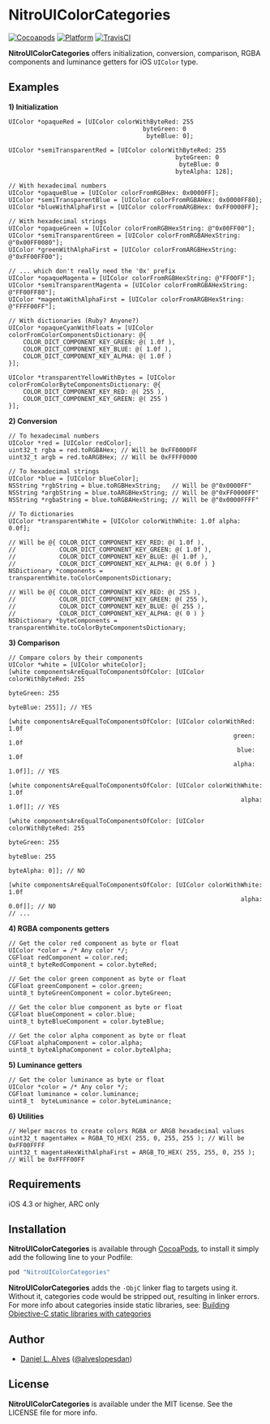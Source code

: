 NitroUIColorCategories
======================
[![Cocoapods](https://cocoapod-badges.herokuapp.com/v/NitroUIColorCategories/badge.png)](http://cocoapods.org/?q=NitroUIColorCategories)
[![Platform](http://cocoapod-badges.herokuapp.com/p/NitroUIColorCategories/badge.png)](http://cocoadocs.org/docsets/NitroUIColorCategories)
[![TravisCI](https://travis-ci.org/danielalves/NitroUIColorCategories.svg?branch=master)](https://travis-ci.org/danielalves/NitroUIColorCategories)

**NitroUIColorCategories** offers initialization, conversion, comparison, RGBA components and luminance getters for iOS `UIColor` type.

Examples
--------

**1) Initialization**
```objc
UIColor *opaqueRed = [UIColor colorWithByteRed: 255
                                     byteGreen: 0
                                      byteBlue: 0];
    
UIColor *semiTransparentRed = [UIColor colorWithByteRed: 255
                                              byteGreen: 0
                                               byteBlue: 0
                                              byteAlpha: 128];
    
// With hexadecimal numbers
UIColor *opaqueBlue = [UIColor colorFromRGBHex: 0x0000FF];
UIColor *semiTransparentBlue = [UIColor colorFromRGBAHex: 0x0000FF80];
UIColor *blueWithAlphaFirst = [UIColor colorFromARGBHex: 0xFF0000FF];
    
// With hexadecimal strings
UIColor *opaqueGreen = [UIColor colorFromRGBHexString: @"0x00FF00"];
UIColor *semiTransparentGreen = [UIColor colorFromRGBAHexString: @"0x00FF0080"];
UIColor *greenWithAlphaFirst = [UIColor colorFromARGBHexString: @"0xFF00FF00"];
    
// ... which don't really need the '0x' prefix
UIColor *opaqueMagenta = [UIColor colorFromRGBHexString: @"FF00FF"];
UIColor *semiTransparentMagenta = [UIColor colorFromRGBAHexString: @"FF00FF80"];
UIColor *magentaWithAlphaFirst = [UIColor colorFromARGBHexString: @"FFFF00FF"];
    
// With dictionaries (Ruby? Anyone?)
UIColor *opaqueCyanWithFloats = [UIColor colorFromColorComponentsDictionary: @{
    COLOR_DICT_COMPONENT_KEY_GREEN: @( 1.0f ),
    COLOR_DICT_COMPONENT_KEY_BLUE: @( 1.0f ),
    COLOR_DICT_COMPONENT_KEY_ALPHA: @( 1.0f )
}];
    
UIColor *transparentYellowWithBytes = [UIColor colorFromColorByteComponentsDictionary: @{
    COLOR_DICT_COMPONENT_KEY_RED: @( 255 ),
    COLOR_DICT_COMPONENT_KEY_GREEN: @( 255 )
}];
```

**2) Conversion**

```objc
// To hexadecimal numbers
UIColor *red = [UIColor redColor];
uint32_t rgba = red.toRGBAHex; // Will be 0xFF0000FF
uint32_t argb = red.toARGBHex; // Will be 0xFFFF0000

// To hexadecimal strings
UIColor *blue = [UIColor blueColor];
NSString *rgbString = blue.toRGBHexString;   // Will be @"0x0000FF"
NSString *argbString = blue.toARGBHexString; // Will be @"0xFF0000FF"
NSString *rgbaString = blue.toRGBAHexString; // Will be @"0x0000FFFF"
    
// To dictionaries
UIColor *transparentWhite = [UIColor colorWithWhite: 1.0f alpha: 0.0f];

// Will be @{ COLOR_DICT_COMPONENT_KEY_RED: @( 1.0f ),
//            COLOR_DICT_COMPONENT_KEY_GREEN: @( 1.0f ),
//            COLOR_DICT_COMPONENT_KEY_BLUE: @( 1.0f ),
//            COLOR_DICT_COMPONENT_KEY_ALPHA: @( 0.0f ) }
NSDictionary *components = transparentWhite.toColorComponentsDictionary;

// Will be @{ COLOR_DICT_COMPONENT_KEY_RED: @( 255 ),
//            COLOR_DICT_COMPONENT_KEY_GREEN: @( 255 ),
//            COLOR_DICT_COMPONENT_KEY_BLUE: @( 255 ),
//            COLOR_DICT_COMPONENT_KEY_ALPHA: @( 0 ) }
NSDictionary *byteComponents = transparentWhite.toColorByteComponentsDictionary;
```

**3) Comparison**

```objc
// Compare colors by their components
UIColor *white = [UIColor whiteColor];
[white componentsAreEqualToComponentsOfColor: [UIColor colorWithByteRed: 255
                                                              byteGreen: 255
                                                               byteBlue: 255]]; // YES
    
[white componentsAreEqualToComponentsOfColor: [UIColor colorWithRed: 1.0f
                                                              green: 1.0f
                                                               blue: 1.0f
                                                              alpha: 1.0f]]; // YES
    
[white componentsAreEqualToComponentsOfColor: [UIColor colorWithWhite: 1.0f
                                                                alpha: 1.0f]]; // YES
    
[white componentsAreEqualToComponentsOfColor: [UIColor colorWithByteRed: 255
                                                              byteGreen: 255
                                                               byteBlue: 255
                                                              byteAlpha: 0]]; // NO
    
[white componentsAreEqualToComponentsOfColor: [UIColor colorWithWhite: 1.0f
                                                                alpha: 0.0f]]; // NO
// ...
```

**4) RGBA components getters**

```objc
// Get the color red component as byte or float
UIColor *color = /* Any color */;
CGFloat redComponent = color.red;
uint8_t byteRedComponent = color.byteRed;
    
// Get the color green component as byte or float
CGFloat greenComponent = color.green;
uint8_t byteGreenComponent = color.byteGreen;
    
// Get the color blue component as byte or float
CGFloat blueComponent = color.blue;
uint8_t byteBlueComponent = color.byteBlue;
    
// Get the color alpha component as byte or float
CGFloat alphaComponent = color.alpha;
uint8_t byteAlphaComponent = color.byteAlpha;
```

**5) Luminance getters**

```objc
// Get the color luminance as byte or float
UIColor *color = /* Any color */;
CGFloat luminance = color.luminance;
uint8_t  byteLuminance = color.byteLuminance;
```

**6) Utilities**

```objc
// Helper macros to create colors RGBA or ARGB hexadecimal values
uint32_t magentaHex = RGBA_TO_HEX( 255, 0, 255, 255 ); // Will be 0xFF00FFFF
uint32_t magentaHexWithAlphaFirst = ARGB_TO_HEX( 255, 255, 0, 255 ); // Will be 0xFFFF00FF
```

Requirements
------------

iOS 4.3 or higher, ARC only

Installation
------------

**NitroUIColorCategories** is available through [CocoaPods](http://cocoapods.org), to install
it simply add the following line to your Podfile:

```ruby
pod "NitroUIColorCategories"
```

**NitroUIColorCategories** adds the `-ObjC` linker flag to targets using it. Without it, categories code would be stripped out, resulting in linker errors. For more info about categories inside static libraries, see: [Building Objective-C static libraries with categories](https://developer.apple.com/library/mac/qa/qa1490/_index.html)

Author
------

- [Daniel L. Alves](http://github.com/danielalves) ([@alveslopesdan](https://twitter.com/alveslopesdan))

License
-------

**NitroUIColorCategories** is available under the MIT license. See the LICENSE file for more info.
